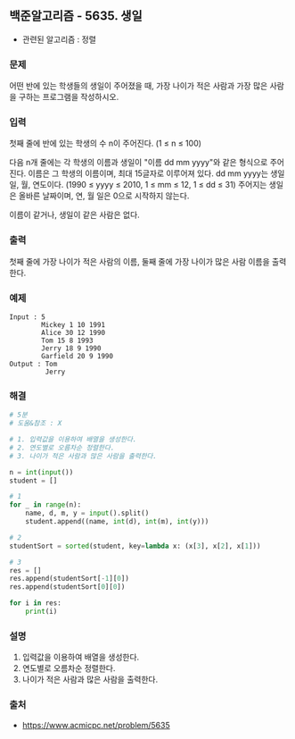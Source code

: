## 백준알고리즘 - 5635. 생일

- 관련된 알고리즘 : 정렬

### 문제

어떤 반에 있는 학생들의 생일이 주어졌을 때, 가장 나이가 적은 사람과 가장 많은 사람을 구하는 프로그램을 작성하시오.

### 입력

첫째 줄에 반에 있는 학생의 수 n이 주어진다. (1 ≤ n ≤ 100)

다음 n개 줄에는 각 학생의 이름과 생일이 "이름 dd mm yyyy"와 같은 형식으로 주어진다. 이름은 그 학생의 이름이며, 최대 15글자로 이루어져 있다. dd mm yyyy는 생일 일, 월, 연도이다. (1990 ≤ yyyy ≤ 2010, 1 ≤ mm ≤ 12, 1 ≤ dd ≤ 31) 주어지는 생일은 올바른 날짜이며, 연, 월 일은 0으로 시작하지 않는다.

이름이 같거나, 생일이 같은 사람은 없다.

### 출력

첫째 줄에 가장 나이가 적은 사람의 이름, 둘째 줄에 가장 나이가 많은 사람 이름을 출력한다.

### 예제

```
Input : 5
        Mickey 1 10 1991
        Alice 30 12 1990
        Tom 15 8 1993
        Jerry 18 9 1990
        Garfield 20 9 1990
Output : Tom
         Jerry
```

### 해결

```python
# 5분
# 도움&참조 : X

# 1. 입력값을 이용하여 배열을 생성한다.
# 2. 연도별로 오름차순 정렬한다.
# 3. 나이가 적은 사람과 많은 사람을 출력한다.

n = int(input())
student = []

# 1
for _ in range(n):
    name, d, m, y = input().split()
    student.append((name, int(d), int(m), int(y)))

# 2
studentSort = sorted(student, key=lambda x: (x[3], x[2], x[1]))

# 3
res = []
res.append(studentSort[-1][0])
res.append(studentSort[0][0])

for i in res:
    print(i)
```

### 설명

1. 입력값을 이용하여 배열을 생성한다.
2. 연도별로 오름차순 정렬한다.
3. 나이가 적은 사람과 많은 사람을 출력한다.

### 출처

- https://www.acmicpc.net/problem/5635

